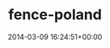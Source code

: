 ---
title:		"fence-poland"
mediatype:		"upload"
description:		"TBC"
date:		"2014-03-09 16:24:51+00:00"
album:		"experimental"
filename:		"fence-poland.md"
series:		""
cl_public_id:		"experimental/fence-poland"
cl_version:		1497004536
format:		"tiff"
bytes:		3527752
width:		2158
height:		1440
exposure_mode:		"Auto"
program:		"Aperture-priority AE"
aperture:		"1.4"
focal_length:		"50.0 mm"
iso:		"200"
shutter_speed:		"1/8000"
metering:		"Multi-segment"
flash:		"Off, Did not fire"
white_balance:		"Custom"
colour_temp:		"4900"
has_crop:		"false"
orientation:		"Horizontal (normal)"
camera_model:		"NIKON D800"
lens_info:		"0mm f/0"
artist:		"No artist info"
x_resolution:		"300"
y_resolution:		"300"
---